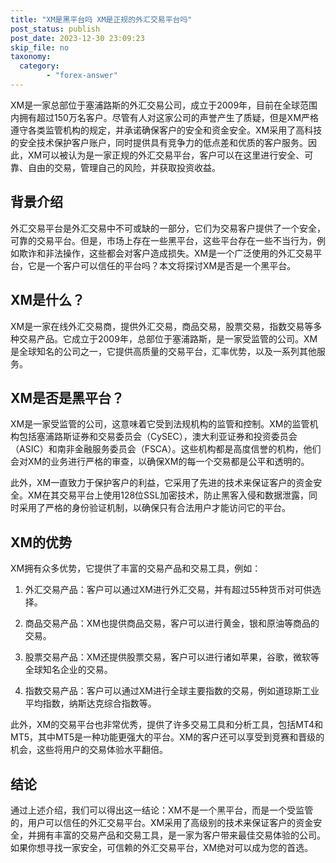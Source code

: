 ```yaml
---
title: "XM是黑平台吗 XM是正规的外汇交易平台吗"
post_status: publish
post_date: 2023-12-30 23:09:23
skip_file: no
taxonomy:
  category:
        - "forex-answer"
---
```


XM是一家总部位于塞浦路斯的外汇交易公司，成立于2009年，目前在全球范围内拥有超过150万名客户。尽管有人对这家公司的声誉产生了质疑，但是XM严格遵守各类监管机构的规定，并承诺确保客户的安全和资金安全。XM采用了高科技的安全技术保护客户账户，同时提供具有竞争力的低点差和优质的客户服务。因此，XM可以被认为是一家正规的外汇交易平台，客户可以在这里进行安全、可靠、自由的交易，管理自己的风险，并获取投资收益。

## 背景介绍

外汇交易平台是外汇交易中不可或缺的一部分，它们为交易客户提供了一个安全，可靠的交易平台。但是，市场上存在一些黑平台，这些平台存在一些不当行为，例如欺诈和非法操作，这些都会对客户造成损失。XM是一个广泛使用的外汇交易平台，它是一个客户可以信任的平台吗？本文将探讨XM是否是一个黑平台。

## XM是什么？

XM是一家在线外汇交易商，提供外汇交易，商品交易，股票交易，指数交易等多种交易产品。它成立于2009年，总部位于塞浦路斯，是一家受监管的公司。XM是全球知名的公司之一，它提供高质量的交易平台，汇率优势，以及一系列其他服务。

## XM是否是黑平台？

XM是一家受监管的公司，这意味着它受到法规机构的监管和控制。XM的监管机构包括塞浦路斯证券和交易委员会（CySEC），澳大利亚证券和投资委员会（ASIC）和南非金融服务委员会（FSCA）。这些机构都是高度信誉的机构，他们会对XM的业务进行严格的审查，以确保XM的每一个交易都是公平和透明的。

此外，XM一直致力于保护客户的利益，它采用了先进的技术来保证客户的资金安全。XM在其交易平台上使用128位SSL加密技术，防止黑客入侵和数据泄露，同时采用了严格的身份验证机制，以确保只有合法用户才能访问它的平台。

## XM的优势

XM拥有众多优势，它提供了丰富的交易产品和交易工具，例如：

1. 外汇交易产品：客户可以通过XM进行外汇交易，并有超过55种货币对可供选择。

2. 商品交易产品：XM也提供商品交易，客户可以进行黄金，银和原油等商品的交易。

3. 股票交易产品：XM还提供股票交易，客户可以进行诸如苹果，谷歌，微软等全球知名企业的交易。

4. 指数交易产品：客户可以通过XM进行全球主要指数的交易，例如道琼斯工业平均指数，纳斯达克综合指数等。

此外，XM的交易平台也非常优秀，提供了许多交易工具和分析工具，包括MT4和MT5，其中MT5是一种功能更强大的平台。XM的客户还可以享受到竞赛和晋级的机会，这些将用户的交易体验水平翻倍。

## 结论

通过上述介绍，我们可以得出这一结论：XM不是一个黑平台，而是一个受监管的，用户可以信任的外汇交易平台。XM采用了高级别的技术来保证客户的资金安全，并拥有丰富的交易产品和交易工具，是一家为客户带来最佳交易体验的公司。如果你想寻找一家安全，可信赖的外汇交易平台，XM绝对可以成为您的首选。 
